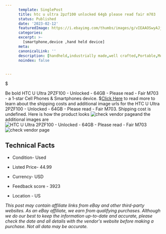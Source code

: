 ```yaml
---
      template: SinglePost
      title: htc u ultra 2pzf100 unlocked 64gb please read fair m703
      status: Published
      date: '2023-02-12'
      featuredImage: https://i.ebayimg.com/thumbs/images/g/vIEAAOSwyAJj5T4A/s-l225.jpg
      categories: 
      excerpt: >-
        [smartphone,device ,hand held device]
      meta:
      canonicalLink: ''
      description: [handheld,industrially made,well crafted,Portable,Mobile,Compact,Convenient,Lightweight,Maneuverable,Man-portable,Miniature,Carriable,Hand-held,Light,Holdable,Transportable,Mobile device,Pocket-sized,On-the-go,Wireless,Cordless,Compact size,Convenient size, smartphone,device ,hand held device]
      noindex: false
      
        
---
```

$

Be bold HTC U Ultra 2PZF100 - Unlocked - 64GB - Please read - Fair  M703 - a 1-star Cell Phones & Smartphones device.
$[Click Here](https://www.ebay.com/itm/225350322135?hash=item3477ed07d7%3Ag%3AvIEAAOSwyAJj5T4A&mkevt=1&mkcid=1&mkrid=711-53200-19255-0&campid=%253CePNCampaignId%253E&customid=%253CreferenceId%253E&toolid=10049) to read more to learn about the shipping costs and additional image urls for the HTC U Ultra 2PZF100 - Unlocked - 64GB - Please read - Fair  M703. Shipping cost is undefined. Here is how the product looks ![check vendor page](https://i.ebayimg.com/thumbs/images/g/vIEAAOSwyAJj5T4A/s-l225.jpg)and the additional images are![HTC U Ultra 2PZF100 - Unlocked - 64GB - Please read - Fair  M703](https://i.ebayimg.com/images/g/vIEAAOSwyAJj5T4A/s-l1600.jpg)![check vendor page](https://origin-galleryplus.ebayimg.com/ws/web/225350322135_2_0_1/225x225.jpg,https://origin-galleryplus.ebayimg.com/ws/web/225350322135_3_0_1/225x225.jpg,https://origin-galleryplus.ebayimg.com/ws/web/225350322135_4_0_1/225x225.jpg,https://origin-galleryplus.ebayimg.com/ws/web/225350322135_5_0_1/225x225.jpg,https://origin-galleryplus.ebayimg.com/ws/web/225350322135_6_0_1/225x225.jpg,https://origin-galleryplus.ebayimg.com/ws/web/225350322135_7_0_1/225x225.jpg,https://origin-galleryplus.ebayimg.com/ws/web/225350322135_8_0_1/225x225.jpg)



 ## Technical Facts 



     
      

 - Condition- Used 


      

 - Listed Price- 44.99 


      

 - Currency- USD 


      

 - Feedback score - 3923 


      

 - Location - US 


      
      

 *_This post may contain affiliate links from eBay and other third-party websites. As an eBay affiliate, we earn from qualifying purchases. Although we do our best to keep the information up-to-date and accurate, please check the date and all details with the vendor's website before making a purchase. Not all data may be accurate._*






